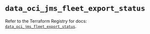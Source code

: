 # `data_oci_jms_fleet_export_status`

Refer to the Terraform Registry for docs: [`data_oci_jms_fleet_export_status`](https://registry.terraform.io/providers/oracle/oci/6.18.0/docs/data-sources/jms_fleet_export_status).
